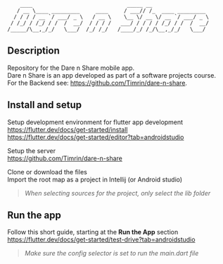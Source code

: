         ____                              _____ __
       / __ \____ _________     ____     / ___// /_  ____ _________  
      / / / / __ `/ ___/ _ \   / __ \    \__ \/ __ \/ __ `/ ___/ _ \  
     / /_/ / /_/ / /  /  __/  / / / /   ___/ / / / / /_/ / /  /  __/
    /_____/\__,_/_/   \___/  /_/ /_/   /____/_/ /_/\__,_/_/   \___/ 

## Description
Repository for the Dare n Share mobile app.  
Dare n Share is an app developed as part of a software projects course.  
For the Backend see: https://github.com/Timrin/dare-n-share.  

## Install and setup
Setup development environment for flutter app development  
https://flutter.dev/docs/get-started/install  
https://flutter.dev/docs/get-started/editor?tab=androidstudio

Setup the server  
https://github.com/Timrin/dare-n-share

Clone or download the files  
Import the root map as a project in Intellij (or Android studio)  
>_When selecting sources for the project, only select the lib folder_

## Run the app
Follow this short guide, starting at the **Run the App** section  
https://flutter.dev/docs/get-started/test-drive?tab=androidstudio
>_Make sure the config selector is set to run the main.dart file_
